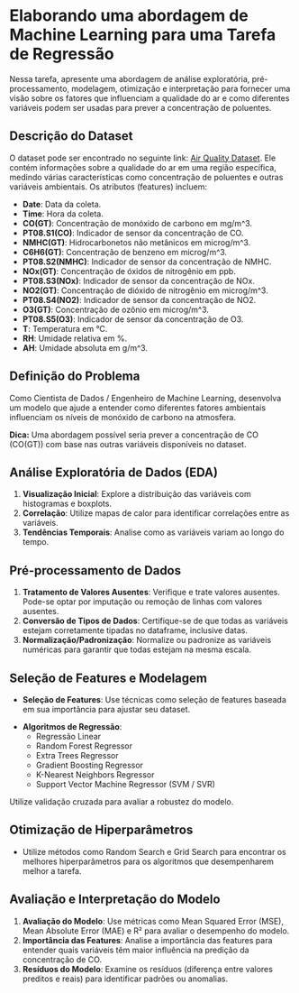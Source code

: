 # Elaborando uma abordagem de Machine Learning para uma Tarefa de Regressão

Nessa tarefa, apresente uma abordagem de análise exploratória, pré-processamento, modelagem, otimização e interpretação para fornecer uma visão sobre os fatores que influenciam a qualidade do ar e como diferentes variáveis podem ser usadas para prever a concentração de poluentes.

## Descrição do Dataset

O dataset pode ser encontrado no seguinte link: [Air Quality Dataset](https://raw.githubusercontent.com/klaytoncastro/idp-machinelearning/main/datasets/AirQualityUCI.csv). Ele contém informações sobre a qualidade do ar em uma região específica, medindo várias características como concentração de poluentes e outras variáveis ambientais. Os atributos (features) incluem:

<!--https://archive.ics.uci.edu/ml/machine-learning-databases/00360/AirQualityUCI.zip-->

- **Date**: Data da coleta.
- **Time**: Hora da coleta.
- **CO(GT)**: Concentração de monóxido de carbono em mg/m^3.
- **PT08.S1(CO)**: Indicador de sensor da concentração de CO.
- **NMHC(GT)**: Hidrocarbonetos não metânicos em microg/m^3.
- **C6H6(GT)**: Concentração de benzeno em microg/m^3.
- **PT08.S2(NMHC)**: Indicador de sensor da concentração de NMHC.
- **NOx(GT)**: Concentração de óxidos de nitrogênio em ppb.
- **PT08.S3(NOx)**: Indicador de sensor da concentração de NOx.
- **NO2(GT)**: Concentração de dióxido de nitrogênio em microg/m^3.
- **PT08.S4(NO2)**: Indicador de sensor da concentração de NO2.
- **O3(GT)**: Concentração de ozônio em microg/m^3.
- **PT08.S5(O3)**: Indicador de sensor da concentração de O3.
- **T**: Temperatura em °C.
- **RH**: Umidade relativa em %.
- **AH**: Umidade absoluta em g/m^3.

## Definição do Problema 

Como Cientista de Dados / Engenheiro de Machine Learning, desenvolva um modelo que ajude a entender como diferentes fatores ambientais influenciam os níveis de monóxido de carbono na atmosfera. 

**Dica:** Uma abordagem possível seria prever a concentração de CO (CO(GT)) com base nas outras variáveis disponíveis no dataset. 

## Análise Exploratória de Dados (EDA)

1. **Visualização Inicial**: Explore a distribuição das variáveis com histogramas e boxplots.
2. **Correlação**: Utilize mapas de calor para identificar correlações entre as variáveis.
3. **Tendências Temporais**: Analise como as variáveis variam ao longo do tempo.

## Pré-processamento de Dados

1. **Tratamento de Valores Ausentes**: Verifique e trate valores ausentes. Pode-se optar por imputação ou remoção de linhas com valores ausentes.
2. **Conversão de Tipos de Dados**: Certifique-se de que todas as variáveis estejam corretamente tipadas no dataframe, inclusive datas. 
3. **Normalização/Padronização**: Normalize ou padronize as variáveis numéricas para garantir que todas estejam na mesma escala.

<!--

(e.g., datas como datetime)

-->

## Seleção de Features e Modelagem

- **Seleção de Features**: Use técnicas como seleção de features baseada em sua importância para ajustar seu dataset. 

<!-- ou métodos automáticos como RFE (Recursive Feature Elimination). -->

- **Algoritmos de Regressão**:
  - Regressão Linear
  - Random Forest Regressor
  - Extra Trees Regressor
  - Gradient Boosting Regressor
  - K-Nearest Neighbors Regressor
  - Support Vector Machine Regressor (SVM / SVR)

Utilize validação cruzada para avaliar a robustez do modelo.

## Otimização de Hiperparâmetros

- Utilize métodos como Random Search e Grid Search para encontrar os melhores hiperparâmetros para os algoritmos que desempenharem melhor a tarefa.  

## Avaliação e Interpretação do Modelo

1. **Avaliação do Modelo**: Use métricas como Mean Squared Error (MSE), Mean Absolute Error (MAE) e R² para avaliar o desempenho do modelo.
2. **Importância das Features**: Analise a importância das features para entender quais variáveis têm maior influência na predição da concentração de CO.
3. **Resíduos do Modelo**: Examine os resíduos (diferença entre valores preditos e reais) para identificar padrões ou anomalias.